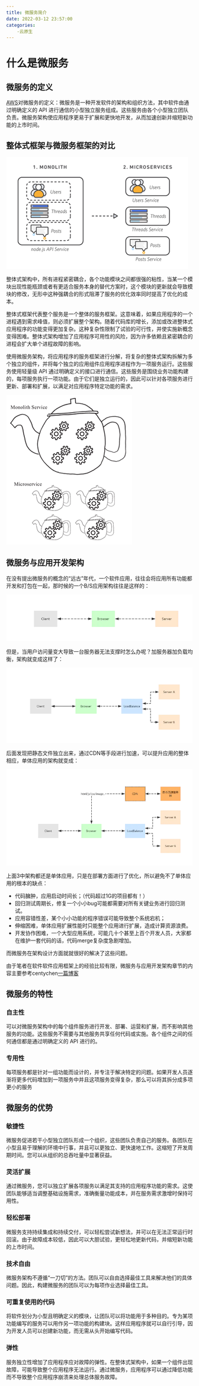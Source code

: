 ```yaml
---
title: 微服务简介
date: 2022-03-12 23:57:00
categories:
	-云原生
---
```


# 什么是微服务

## 微服务的定义

[AWS](https://aws.amazon.com/cn/microservices/)对微服务的定义：微服务是一种开发软件的架构和组织方法，其中软件由通过明确定义的 API 进行通信的小型独立服务组成。这些服务由各个小型独立团队负责。微服务架构使应用程序更易于扩展和更快地开发，从而加速创新并缩短新功能的上市时间。

## 整体式框架与微服务框架的对比

![整体式与微服务的对比](微服务简介/monolith_1-monolith-microservices.70b547e30e30b013051d58a93a6e35e77408a2a8.png)

整体式架构中，所有进程紧密耦合，各个功能模块之间都很强的粘性，当某一个模块出现性能瓶颈或者有更适合服务本身的替代方案时，这个模块的更新就会导致模块的修改，无形中这种强耦合的形式阻滞了服务的优化效率同时提高了优化的成本。

整体式框架代表整个服务是一个整体的服务框架。这意味着，如果应用程序的一个进程遇到需求峰值，则必须扩展整个架构。随着代码库的增长，添加或改进整体式应用程序的功能变得更加复杂。这种复杂性限制了试验的可行性，并使实施新概念变得困难。整体式架构增加了应用程序可用性的风险，因为许多依赖且紧密耦合的进程会扩大单个进程故障的影响。

使用微服务架构，将应用程序的服务框架进行分解，将复杂的整体式架构拆解为多个独立的组件，并将每个独立的应用组件应用程序进程作为一项服务运行。这些服务使用轻量级 API 通过明确定义的接口进行通信。这些服务是围绕业务功能构建的，每项服务执行一项功能。由于它们是独立运行的，因此可以针对各项服务进行更新、部署和扩展，以满足对应用程序特定功能的需求。

![论茶壶里煮“饺子”的不同形式](微服务简介/5-1ZI0143635b8.png)

## 微服务与应用开发架构

在没有提出微服务的概念的“远古”年代，一个软件应用，往往会将应用所有功能都开发和打包在一起，那时候的一个B/S应用架构往往是这样的：

![B/S框架](微服务简介/7584230-15823c00f06065e9.webp)

但是，当用户访问量变大导致一台服务器无法支撑时怎么办呢？加服务器加负载均衡，架构就变成这样了：

![加入负载均衡的B/S框架](微服务简介/7584230-86a2f52455c26c42.webp)

后面发现把静态文件独立出来，通过CDN等手段进行加速，可以提升应用的整体相应，单体应用的架构就变成：

![前后端分离的B/S框架](微服务简介/7584230-52d4cbf05f0694c8.webp)

上面3中架构都还是单体应用，只是在部署方面进行了优化，所以避免不了单体应用的根本的缺点：

- 代码臃肿，应用启动时间长；（代码超过1G的项目都有！）
- 回归测试周期长，修复一个小小bug可能都需要对所有关键业务进行回归测试。
- 应用容错性差，某个小小功能的程序错误可能导致整个系统宕机；
- 伸缩困难，单体应用扩展性能时只能整个应用进行扩展，造成计算资源浪费。
- 开发协作困难，一个大型应用系统，可能几十个甚至上百个开发人员，大家都在维护一套代码的话，代码merge复杂度急剧增加。

而微服务在架构设计方面就就很好的解决了这些问题。

由于笔者在软件软件应用框架上的经验比较有限，微服务与应用开发架构章节的内容主要参考centychen[一篇博客](https://www.jianshu.com/p/7293b148028f)

## 微服务的特性

###   自主性 

 可以对微服务架构中的每个组件服务进行开发、部署、运营和扩展，而不影响其他服务的功能。这些服务不需要与其他服务共享任何代码或实施。各个组件之间的任何通信都是通过明确定义的 API 进行的。           

###   专用性 

 每项服务都是针对一组功能而设计的，并专注于解决特定的问题。如果开发人员逐渐将更多代码增加到一项服务中并且这项服务变得复杂，那么可以将其拆分成多项更小的服务

## 微服务的优势

### 敏捷性 

微服务促进若干小型独立团队形成一个组织，这些团队负责自己的服务。各团队在小型且易于理解的环境中行事，并且可以更独立、更快速地工作。这缩短了开发周期时间。您可以从组织的总吞吐量中显著获益。

### 灵活扩展 

通过微服务，您可以独立扩展各项服务以满足其支持的应用程序功能的需求。这使团队能够适当调整基础设施需求，准确衡量功能成本，并在服务需求激增时保持可用性。

### 轻松部署

微服务支持持续集成和持续交付，可以轻松尝试新想法，并可以在无法正常运行时回滚。由于故障成本较低，因此可以大胆试验，更轻松地更新代码，并缩短新功能的上市时间。

### 技术自由

微服务架构不遵循“一刀切”的方法。团队可以自由选择最佳工具来解决他们的具体问题。因此，构建微服务的团队可以为每项作业选择最佳工具。

### 可重复使用的代码

将软件划分为小型且明确定义的模块，让团队可以将功能用于多种目的。专为某项功能编写的服务可以用作另一项功能的构建块。这样应用程序就可以自行引导，因为开发人员可以创建新功能，而无需从头开始编写代码。

### 弹性

服务独立性增加了应用程序应对故障的弹性。在整体式架构中，如果一个组件出现故障，可能导致整个应用程序无法运行。通过微服务，应用程序可以通过降低功能而不导致整个应用程序崩溃来处理总体服务故障。